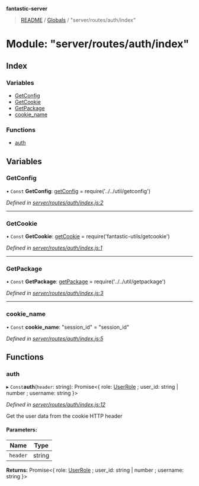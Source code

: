 **fantastic-server**

> [README](../README.md) / [Globals](../globals.md) / "server/routes/auth/index"

# Module: "server/routes/auth/index"

## Index

### Variables

* [GetConfig](_server_routes_auth_index_.md#getconfig)
* [GetCookie](_server_routes_auth_index_.md#getcookie)
* [GetPackage](_server_routes_auth_index_.md#getpackage)
* [cookie\_name](_server_routes_auth_index_.md#cookie_name)

### Functions

* [auth](_server_routes_auth_index_.md#auth)

## Variables

### GetConfig

• `Const` **GetConfig**: [getConfig](_server_util_getconfig_.md#getconfig) = require('../../util/getconfig')

*Defined in [server/routes/auth/index.js:2](https://github.com/besimorhino/project-fantastic/blob/a9b4b41/server/routes/auth/index.js#L2)*

___

### GetCookie

• `Const` **GetCookie**: [getCookie](_packages_fantastic_utils_getcookie_.md#getcookie) = require('fantastic-utils/getcookie')

*Defined in [server/routes/auth/index.js:1](https://github.com/besimorhino/project-fantastic/blob/a9b4b41/server/routes/auth/index.js#L1)*

___

### GetPackage

• `Const` **GetPackage**: [getPackage](_server_util_getpackage_.md#getpackage) = require('../../util/getpackage')

*Defined in [server/routes/auth/index.js:3](https://github.com/besimorhino/project-fantastic/blob/a9b4b41/server/routes/auth/index.js#L3)*

___

### cookie\_name

• `Const` **cookie\_name**: \"session\_id\" = "session\_id"

*Defined in [server/routes/auth/index.js:5](https://github.com/besimorhino/project-fantastic/blob/a9b4b41/server/routes/auth/index.js#L5)*

## Functions

### auth

▸ `Const`**auth**(`header`: string): Promise\<{ role: [UserRole](_packages_fantastic_utils_types_d_.md#userrole) ; user_id: string \| number ; username: string  }>

*Defined in [server/routes/auth/index.js:12](https://github.com/besimorhino/project-fantastic/blob/a9b4b41/server/routes/auth/index.js#L12)*

Get the user data from the cookie HTTP header

#### Parameters:

Name | Type |
------ | ------ |
`header` | string |

**Returns:** Promise\<{ role: [UserRole](_packages_fantastic_utils_types_d_.md#userrole) ; user_id: string \| number ; username: string  }>
